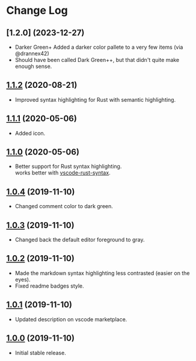 # Change Log

## [1.2.0] (2023-12-27)

* Darker Green+ Added a darker color pallete to a very few items (via @drannex42)
* Should have been called Dark Green++, but that didn't quite make enough sense. 

## [1.1.2](https://github.com/kazelone/vscode-dark-green-plus/releases/tag/v1.1.1) (2020-08-21)

* Improved syntax highlighting for Rust with semantic highlighting.

## [1.1.1](https://github.com/kazelone/vscode-dark-green-plus/releases/tag/v1.1.0) (2020-05-06)

* Added icon.

## [1.1.0](https://github.com/kazelone/vscode-dark-green-plus/releases/tag/v1.1.0) (2020-05-06)

* Better support for Rust syntax highlighting.<br>
  works better with [vscode-rust-syntax](https://marketplace.visualstudio.com/items?itemName=dunstontc.vscode-rust-syntax).

## [1.0.4](https://github.com/kazelone/vscode-dark-green-plus/releases/tag/v1.0.4) (2019-11-10)

* Changed comment color to dark green.

## [1.0.3](https://github.com/kazelone/vscode-dark-green-plus/releases/tag/v1.0.3) (2019-11-10)

* Changed back the default editor foreground to gray.

## [1.0.2](https://github.com/kazelone/vscode-dark-green-plus/releases/tag/v1.0.2) (2019-11-10)

* Made the markdown syntax highlighting less contrasted (easier on the eyes).
* Fixed readme badges style.

## [1.0.1](https://github.com/kazelone/vscode-dark-green-plus/releases/tag/v1.0.1) (2019-11-10)

* Updated description on vscode marketplace.

## [1.0.0](https://github.com/kazelone/vscode-dark-green-plus/releases/tag/v1.0.0) (2019-11-10)

* Initial stable release.